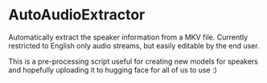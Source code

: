 # AutoAudioExtractor
Automatically extract the speaker information from a MKV file. Currently restricted to English only audio streams, but easily editable by the end user.

This is a pre-processing script useful for creating new models for speakers and hopefully uploading it to hugging face for all of us to use :)
